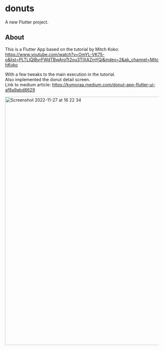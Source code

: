 # donuts

A new Flutter project.

## About
This is a Flutter App based on the tutorial by Mitch Koko: https://www.youtube.com/watch?v=OmYL-VK75-o&list=PLTLlQlByrFWdTBwAroTt2ou3TlXAZmYQi&index=2&ab_channel=MitchKoko </br>

With a few tweaks to the main execution in the tutorial. </br>
Also implemented the donut detail screen. </br>
Link to medium article: https://kymoraa.medium.com/donut-app-flutter-ui-af8a9abd8629


<img width="813" alt="Screenshot 2022-11-27 at 16 22 34" src="https://user-images.githubusercontent.com/3049987/204137747-fec8fc0f-d726-4b8e-af1e-04568b25ce84.png">

